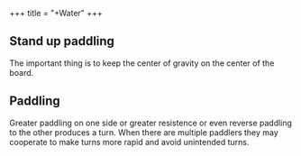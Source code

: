 +++
title = "+Water"
+++

## Stand up paddling
The important thing is to keep the center of gravity on the center of the board.

## Paddling
Greater paddling on one side or greater resistence or even reverse paddling to the other produces a turn. When there are multiple paddlers they may cooperate to make turns more rapid and avoid unintended turns.
